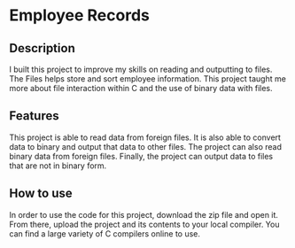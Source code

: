 # Employee Records

## Description
I built this project to improve my skills on reading and outputting to files. The Files helps store and sort employee information. This project taught me more about file interaction within C and the use of binary data with files.

## Features
This project is able to read data from foreign files. It is also able to convert data to binary and output that data to other files. The project can also read binary data from foreign files. Finally, the project can output data to files that are not in binary form.

## How to use
In order to use the code for this project, download the zip file and open it. From there, upload the project and its contents to your local compiler. You can find a large variety of C compilers online to use.
